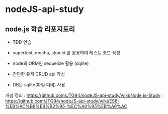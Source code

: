 # nodeJS-api-study

## node.js 학습 리포지토리 

- TDD 연습

- supertest, mocha, should 를 활용하여 테스트 코드 작성

- node의 ORM인 sequelize 활용 (sqlite)

- 간단한 유저 CRUD api 작성

- DB는 sqlite(파일 디비) 사용

개념 정리 : https://github.com/JTG94/nodeJS-api-study/wiki/Node.js-Study
         : https://github.com/JTG94/nodeJS-api-study/wiki/ES6-%EB%AC%B8%EB%B2%95-%EC%A0%95%EB%A6%AC

